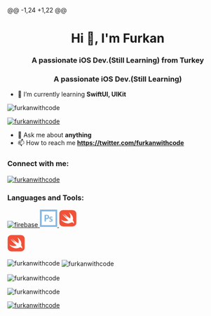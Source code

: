 @@ -1,24 +1,22 @@
<h1 align="center">Hi 👋, I'm Furkan</h1>
<h3 align="center">A passionate iOS Dev.(Still Learning) from Turkey</h3>
<h3 align="center">A passionate iOS Dev.(Still Learning)</h3>

- 🌱 I’m currently learning **SwiftUI, UIKit**
<p align="left"> <img src="https://komarev.com/ghpvc/?username=furkanwithcode&label=Profile%20views&color=0e75b6&style=flat" alt="furkanwithcode" /> </p>

<p align="left"> <a href="https://twitter.com/furkanwithcode" target="blank"><img src="https://img.shields.io/twitter/follow/furkanwithcode?logo=twitter&style=for-the-badge" alt="furkanwithcode" /></a> </p>

- 💬 Ask me about **anything**
- 📫 How to reach me **https://twitter.com/furkanwithcode**

<h3 align="left">Connect with me:</h3>
<p align="left">
<a href="https://twitter.com/furkanwithcode" target="blank"><img align="center" src="https://raw.githubusercontent.com/rahuldkjain/github-profile-readme-generator/master/src/images/icons/Social/twitter.svg" alt="furkanwithcode" height="30" width="40" /></a>
</p>

<h3 align="left">Languages and Tools:</h3>
<p align="left"> <a href="https://firebase.google.com/" target="_blank" rel="noreferrer"> <img src="https://www.vectorlogo.zone/logos/firebase/firebase-icon.svg" alt="firebase" width="40" height="40"/> </a> <a href="https://www.photoshop.com/en" target="_blank" rel="noreferrer"> <img src="https://raw.githubusercontent.com/devicons/devicon/master/icons/photoshop/photoshop-line.svg" alt="photoshop" width="40" height="40"/> </a> <a href="https://developer.apple.com/swift/" target="_blank" rel="noreferrer"> <img src="https://raw.githubusercontent.com/devicons/devicon/master/icons/swift/swift-original.svg" alt="swift" width="40" height="40"/> </a> </p>
<p align="left"> <a href="https://developer.apple.com/swift/" target="_blank" rel="noreferrer"> <img src="https://raw.githubusercontent.com/devicons/devicon/master/icons/swift/swift-original.svg" alt="swift" width="40" height="40"/> </a> </p>

<p><img align="left" src="https://github-readme-stats.vercel.app/api/top-langs?username=furkanwithcode&show_icons=true&locale=en&layout=compact" alt="furkanwithcode" /></p>

<p>&nbsp;<img align="center" src="https://github-readme-stats.vercel.app/api?username=furkanwithcode&show_icons=true&locale=en" alt="furkanwithcode" /></p>

<p><img align="center" src="https://github-readme-streak-stats.herokuapp.com/?user=furkanwithcode&" alt="furkanwithcode" /></p>

<p align="left"> <img src="https://komarev.com/ghpvc/?username=furkanwithcode&label=Profile%20views&color=0e75b6&style=flat" alt="furkanwithcode" /> </p>

<p align="left"> <a href="https://twitter.com/furkanwithcode" target="blank"><img src="https://img.shields.io/twitter/follow/furkanwithcode?logo=twitter&style=for-the-badge" alt="furkanwithcode" /></a> </p>
